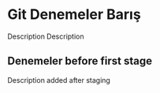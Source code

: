 # Git Denemeler Barış

Description Description

## Denemeler before first stage

Description added after staging